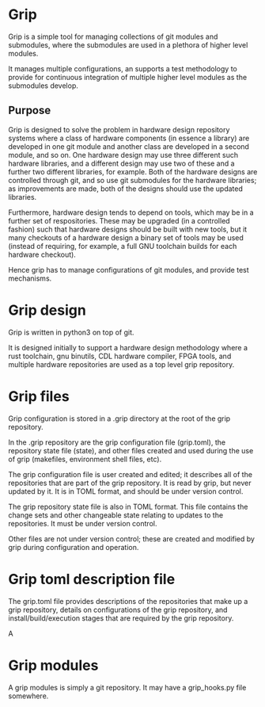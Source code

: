 # Grip

Grip is a simple tool for managing collections of git modules and submodules,
where the submodules are used in a plethora of higher level modules.

It manages multiple configurations, an supports a test methodology to
provide for continuous integration of multiple higher level modules as
the submodules develop.

## Purpose

Grip is designed to solve the problem in hardware design repository
systems where a class of hardware components (in essence a library)
are developed in one git module and another class are developed in a
second module, and so on. One hardware design may use three different
such hardware libraries, and a different design may use two of these
and a further two different libraries, for example. Both of the
hardware designs are controlled through git, and so use git submodules
for the hardware libraries; as improvements are made, both of the
designs should use the updated libraries.

Furthermore, hardware design tends to depend on tools, which may be in
a further set of respositories. These may be upgraded (in a controlled
fashion) such that hardware designs should be built with new tools,
but it many checkouts of a hardware design a binary set of tools may
be used (instead of requiring, for example, a full GNU toolchain
builds for each hardware checkout).

Hence grip has to manage configurations of git modules, and provide
test mechanisms.

# Grip design

Grip is written in python3 on top of git.

It is designed initially to support a hardware design methodology
where a rust toolchain, gnu binutils, CDL hardware compiler, FPGA
tools, and multiple hardware repositories are used as a top level grip
repository.

# Grip files

Grip configuration is stored in a .grip directory at the root of the
grip repository.

In the .grip repository are the grip configuration file (grip.toml),
the repository state file (state), and other files created and used
during the use of grip (makefiles, environment shell files, etc).

The grip configuration file is user created and edited; it describes
all of the repositories that are part of the grip repository. It is
read by grip, but never updated by it. It is in TOML format, and
should be under version control.

The grip repository state file is also in TOML format. This file
contains the change sets and other changeable state relating to
updates to the repositories. It must be under version control.

Other files are not under version control; these are created and
modified by grip during configuration and operation.

# Grip toml description file

The grip.toml file provides descriptions of the repositories that make
up a grip repository, details on configurations of the grip
repository, and install/build/execution stages that are required by
the grip repository.

A

# Grip modules

A grip modules is simply a git repository. It may have a grip_hooks.py
file somewhere.


